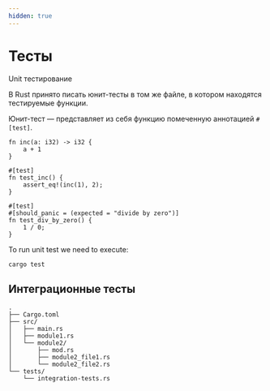 ```yaml
---
hidden: true
---
```


# Тесты

Unit тестирование

В Rust принято писать юнит-тесты в том же файле, в котором находятся тестируемые функции.

Юнит-тест — представляет из себя функцию помеченную аннотацией `#[test]`.

```
fn inc(a: i32) -> i32 {
    a + 1
}

#[test]
fn test_inc() {
    assert_eq!(inc(1), 2);
}

#[test]
#[should_panic = (expected = "divide by zero")]
fn test_div_by_zero() {
    1 / 0;
}
```

To run unit test we need to execute:

```
cargo test
```

## Интеграционные тесты

```
.
├── Cargo.toml
├── src/
│   ├── main.rs
│   ├── module1.rs
│   └── module2/
│       ├── mod.rs
│       ├── module2_file1.rs
│       └── module2_file2.rs
└── tests/
    └── integration-tests.rs
```
